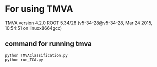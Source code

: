For using TMVA 
========

TMVA version 4.2.0
ROOT 5.34/28 (v5-34-28@v5-34-28, Mar 24 2015, 10:54:51 on linuxx8664gcc)

## command for running tmva
```
python TMVAClassification.py
python run_TCA.py
```

